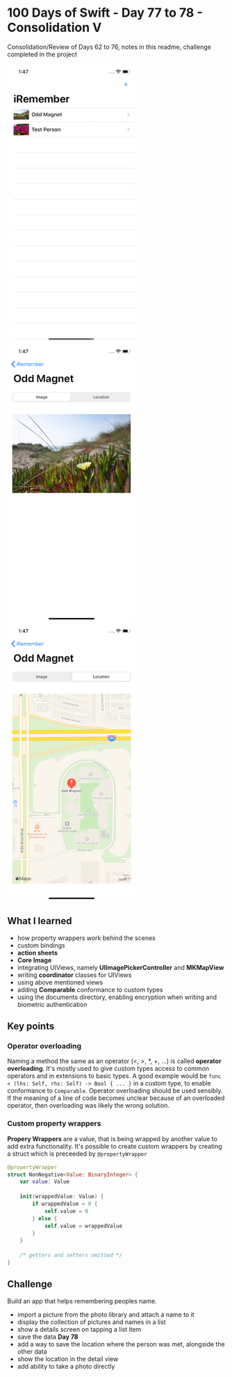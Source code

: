 # 100 Days of Swift - Day 77 to 78 - Consolidation V
Consolidation/Review of Days 62 to 76, notes in this readme, challenge completed in the project

![App screenshot](iRemember1.png) ![App screenshot](iRemember2.png) ![App screenshot](iRemember3.png)


## What I learned
- how property wrappers work behind the scenes
- custom bindings
- **action sheets**
- **Core Image**
- integrating UIViews, namely **UIImagePickerController** and **MKMapView**
- writing **coordinator** classes for UIViews
- using above mentioned views
- adding **Comparable** conformance to custom types
- using the documents directory, enabling encryption when writing and biometric authentication

## Key points
### Operator overloading
Naming a method the same as an operator (<, >, *, +, ...) is called **operator overloading**.
It's mostly used to give custom types access to common operators and in extensions to basic types.
A good example would be `func < (lhs: Self, rhs: Self) -> Bool { ... }` in a custom type, to enable conformance to `Comparable`.
Operator overloading should be used sensibly. If the meaning of a line of code becomes unclear because of an overloaded operator,
then overloading was likely the wrong solution.

### Custom property wrappers
**Propery Wrappers** are a value, that is being wrapped by another value to add extra functionality.
It's possible to create custom wrappers by creating a struct which is preceeded by `@propertyWrapper`

```swift
@propertyWrapper
struct NonNegative<Value: BinaryInteger> {
    var value: Value

    init(wrappedValue: Value) {
        if wrappedValue < 0 {
            self.value = 0
        } else {
            self.value = wrappedValue
        }
    }

    /* getters and setters omitted */
}
```


## Challenge
Build an app that helps remembering peoples name.
- import a picture from the photo library and attach a name to it
- display the collection of pictures and names in a list
- show a details screen on tapping a list item
- save the data
**Day 78**
- add a way to save the location where the person was met, alongside the other data
- show the location in the detail view
- add ability to take a photo directly

